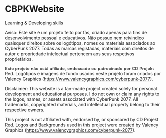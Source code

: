 # CBPKWebsite
Learning &amp; Developing skills

Aviso: Este site é um projeto feito por fãs, criado apenas para fins de desenvolvimento pessoal e educativos. Não possuo nem reivindico quaisquer direitos sobre os logótipos, nomes ou materiais associados ao CyberPunk 2077. Todas as marcas registadas, materiais com direitos de autor e propriedade intelectual pertencem aos seus respetivos proprietários.

Este projeto não está afiliado, endossado ou patrocinado por CD Projekt Red.
Logótipos e imagens de fundo usados neste projeto foram criados por Valency Graphics (https://www.valencygraphics.com/cyberpunk-2077).



Disclaimer: This website is a fan-made project created solely for personal development and educational purposes. I do not own or claim any rights to the logos, names, or assets associated with CyberPunk 2077. All trademarks, copyrighted materials, and intellectual property belong to their respective owners.

This project is not affiliated with, endorsed by, or sponsored by CD Projekt Red.
Logos and Backgrounds used in this project were created by Valency Graphics (https://www.valencygraphics.com/cyberpunk-2077).